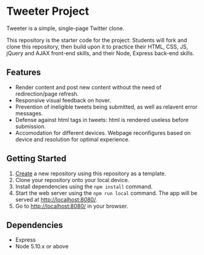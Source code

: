 # Tweeter Project

Tweeter is a simple, single-page Twitter clone.

This repository is the starter code for the project: Students will fork and clone this repository, then build upon it to practice their HTML, CSS, JS, jQuery and AJAX front-end skills, and their Node, Express back-end skills.

## Features
 - Render content and post new content without the need of redirection/page refresh.
 - Responsive visual feedback on hover.
 - Prevention of ineligible tweets being submitted, as well as relavent error messages. 
 - Defense against html tags in tweets: html is rendered useless before submission.
 - Accomodation for different devices. Webpage reconfigures based on device and resolution for optimal experience.
 
## Getting Started

1. [Create](https://docs.github.com/en/repositories/creating-and-managing-repositories/creating-a-repository-from-a-template) a new repository using this repository as a template.
2. Clone your repository onto your local device.
3. Install dependencies using the `npm install` command.
3. Start the web server using the `npm run local` command. The app will be served at <http://localhost:8080/>.
4. Go to <http://localhost:8080/> in your browser.

## Dependencies

- Express
- Node 5.10.x or above
